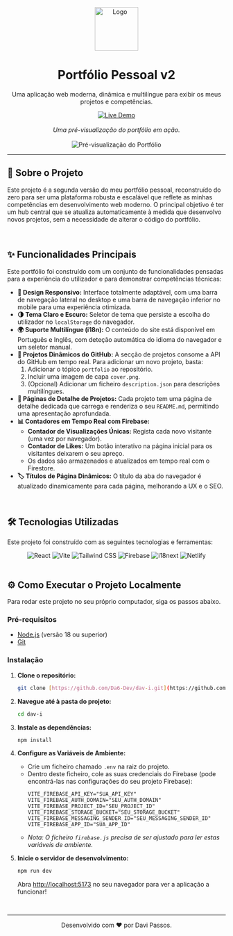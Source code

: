 <div align="center">
  <img src="https://raw.githubusercontent.com/Da6-Dev/dav-i/main/public/apple-touch-icon.png" alt="Logo" width="100">
  <h1><b>Portfólio Pessoal v2</b></h1>
  <p>Uma aplicação web moderna, dinâmica e multilíngue para exibir os meus projetos e competências.</p>
  
  <a href="[LINK_PARA_O_SEU_SITE_AQUI]">
    <img src="https://img.shields.io/badge/Ver%20Ao%20Vivo-%233b82f6?style=for-the-badge&logo=netlify&logoColor=white" alt="Live Demo">
  </a>
</div>

<br>

<div align="center">
  <em>Uma pré-visualização do portfólio em ação.</em>
  <br><br>
  <img src="[LINK_PARA_A_IMAGEM_OU_GIF_AQUI]" alt="Pré-visualização do Portfólio">
</div>

---

## 🚀 Sobre o Projeto

Este projeto é a segunda versão do meu portfólio pessoal, reconstruído do zero para ser uma plataforma robusta e escalável que reflete as minhas competências em desenvolvimento web moderno. O principal objetivo é ter um hub central que se atualiza automaticamente à medida que desenvolvo novos projetos, sem a necessidade de alterar o código do portfólio.

<br>

## ✨ Funcionalidades Principais

Este portfólio foi construído com um conjunto de funcionalidades pensadas para a experiência do utilizador e para demonstrar competências técnicas:

* **🎨 Design Responsivo:** Interface totalmente adaptável, com uma barra de navegação lateral no desktop e uma barra de navegação inferior no mobile para uma experiência otimizada.
* **🌗 Tema Claro e Escuro:** Seletor de tema que persiste a escolha do utilizador no `localStorage` do navegador.
* **🌍 Suporte Multilíngue (i18n):** O conteúdo do site está disponível em Português e Inglês, com deteção automática do idioma do navegador e um seletor manual.
* **🔗 Projetos Dinâmicos do GitHub:** A secção de projetos consome a API do GitHub em tempo real. Para adicionar um novo projeto, basta:
    1.  Adicionar o tópico `portfolio` ao repositório.
    2.  Incluir uma imagem de capa `cover.png`.
    3.  (Opcional) Adicionar um ficheiro `description.json` para descrições multilíngues.
* **📄 Páginas de Detalhe de Projetos:** Cada projeto tem uma página de detalhe dedicada que carrega e renderiza o seu `README.md`, permitindo uma apresentação aprofundada.
* **📊 Contadores em Tempo Real com Firebase:**
    * **Contador de Visualizações Únicas:** Regista cada novo visitante (uma vez por navegador).
    * **Contador de Likes:** Um botão interativo na página inicial para os visitantes deixarem o seu apreço.
    * Os dados são armazenados e atualizados em tempo real com o Firestore.
* **🏷️ Títulos de Página Dinâmicos:** O título da aba do navegador é atualizado dinamicamente para cada página, melhorando a UX e o SEO.

<br>

## 🛠️ Tecnologias Utilizadas

Este projeto foi construído com as seguintes tecnologias e ferramentas:

<div align="center">
  <img src="https://img.shields.io/badge/React-20232A?style=for-the-badge&logo=react&logoColor=61DAFB" alt="React">
  <img src="https://img.shields.io/badge/Vite-646CFF?style=for-the-badge&logo=vite&logoColor=white" alt="Vite">
  <img src="https://img.shields.io/badge/Tailwind_CSS-38B2AC?style=for-the-badge&logo=tailwind-css&logoColor=white" alt="Tailwind CSS">
  <img src="https://img.shields.io/badge/Firebase-FFCA28?style=for-the-badge&logo=firebase&logoColor=black" alt="Firebase">
  <img src="https://img.shields.io/badge/i18next-26A69A?style=for-the-badge&logo=i18next&logoColor=white" alt="i18next">
  <img src="https://img.shields.io/badge/Netlify-00C7B7?style=for-the-badge&logo=netlify&logoColor=white" alt="Netlify">
</div>

<br>

## ⚙️ Como Executar o Projeto Localmente

Para rodar este projeto no seu próprio computador, siga os passos abaixo.

### Pré-requisitos
* [Node.js](https://nodejs.org/) (versão 18 ou superior)
* [Git](https://git-scm.com/)

### Instalação

1.  **Clone o repositório:**
    ```bash
    git clone [https://github.com/Da6-Dev/dav-i.git](https://github.com/Da6-Dev/dav-i.git)
    ```

2.  **Navegue até à pasta do projeto:**
    ```bash
    cd dav-i
    ```

3.  **Instale as dependências:**
    ```bash
    npm install
    ```

4.  **Configure as Variáveis de Ambiente:**
    * Crie um ficheiro chamado `.env` na raiz do projeto.
    * Dentro deste ficheiro, cole as suas credenciais do Firebase (pode encontrá-las nas configurações do seu projeto Firebase):
        ```
        VITE_FIREBASE_API_KEY="SUA_API_KEY"
        VITE_FIREBASE_AUTH_DOMAIN="SEU_AUTH_DOMAIN"
        VITE_FIREBASE_PROJECT_ID="SEU_PROJECT_ID"
        VITE_FIREBASE_STORAGE_BUCKET="SEU_STORAGE_BUCKET"
        VITE_FIREBASE_MESSAGING_SENDER_ID="SEU_MESSAGING_SENDER_ID"
        VITE_FIREBASE_APP_ID="SUA_APP_ID"
        ```
    * *Nota: O ficheiro `firebase.js` precisa de ser ajustado para ler estas variáveis de ambiente.*

5.  **Inicie o servidor de desenvolvimento:**
    ```bash
    npm run dev
    ```
    Abra [http://localhost:5173](http://localhost:5173) no seu navegador para ver a aplicação a funcionar!

<br>

---

<p align="center">
  Desenvolvido com ❤️ por Davi Passos.
</p>